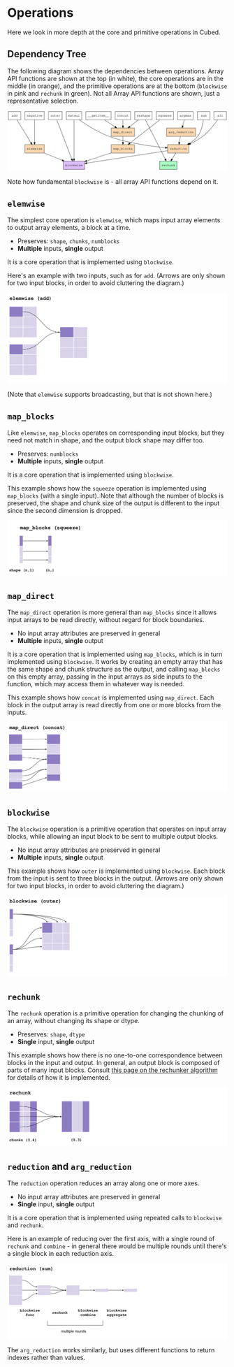 # Operations

Here we look in more depth at the core and primitive operations in Cubed.

## Dependency Tree

The following diagram shows the dependencies between operations. Array API functions are shown at the top (in white), the core operations are in the middle (in orange), and the primitive operations are at the bottom (`blockwise` in pink and `rechunk` in green). Not all Array API functions are shown, just a representative selection.

![The elemwise core operation](images/ops.dot.svg)

Note how fundamental `blockwise` is - all array API functions depend on it.

## `elemwise`

The simplest core operation is `elemwise`, which maps input array elements to output array elements, a block at a time.

* Preserves: `shape`, `chunks`, `numblocks`
* __Multiple__ inputs, __single__ output

It is a core operation that is implemented using `blockwise`.

Here's an example with two inputs, such as for `add`. (Arrows are only shown for two input blocks, in order to avoid cluttering the diagram.)

![The elemwise core operation](images/elemwise.svg)

(Note that `elemwise` supports broadcasting, but that is not shown here.)

## `map_blocks`

Like `elemwise`, `map_blocks` operates on corresponding input blocks, but they need not match in shape, and the output block shape may differ too.

* Preserves: `numblocks`
* __Multiple__ inputs, __single__ output

It is a core operation that is implemented using `blockwise`.

This example shows how the `squeeze` operation is implemented using `map_blocks` (with a single input). Note that although the number of blocks is preserved, the shape and chunk size of the output is different to the input since the second dimension is dropped.

![The map_blocks core operation](images/map_blocks.svg)

## `map_direct`

The `map_direct` operation is more general than `map_blocks` since it allows input arrays to be read directly, without regard for block boundaries.

* No input array attributes are preserved in general
* __Multiple__ inputs, __single__ output

It is a core operation that is implemented using `map_blocks`, which is in turn implemented using `blockwise`. It works by creating an empty array that has the same shape and chunk structure as the output, and calling `map_blocks` on this empty array, passing in the input arrays as side inputs to the function, which may access them in whatever way is needed.

This example shows how `concat` is implemented using `map_direct`. Each block in the output array is read directly from one or more blocks from the inputs.

![The map_direct core operation](images/map_direct.svg)

## `blockwise`

The `blockwise` operation is a primitive operation that operates on input array blocks, while allowing an input block to be sent to multiple output blocks.

* No input array attributes are preserved in general
* __Multiple__ inputs, __single__ output

This example shows how `outer` is implemented using `blockwise`. Each block from the input is sent to three blocks in the output. (Arrows are only shown for two input blocks, in order to avoid cluttering the diagram.)

![The blockwise primitive operation](images/blockwise.svg)

## `rechunk`

The `rechunk` operation is a primitive operation for changing the chunking of an array, without changing its shape or dtype.

* Preserves: `shape`, `dtype`
* __Single__ input, __single__ output

This example shows how there is no one-to-one correspondence between blocks in the input and output. In general, an output block is composed of parts of many input blocks. Consult [this page on the rechunker algorithm](https://rechunker.readthedocs.io/en/latest/algorithm.html) for details of how it is implemented.

![The rechunk primitive operation](images/rechunk.svg)

## `reduction` and `arg_reduction`

The `reduction` operation reduces an array along one or more axes.

* No input array attributes are preserved in general
* __Single__ input, __single__ output

It is a core operation that is implemented using repeated calls to `blockwise` and `rechunk`.

Here is an example of reducing over the first axis, with a single round of `rechunk` and `combine` - in general there would be multiple rounds until there's a single block in each reduction axis.

![The reduction core operation](images/reduction.svg)

The `arg_reduction` works similarly, but uses different functions to return indexes rather than values.
